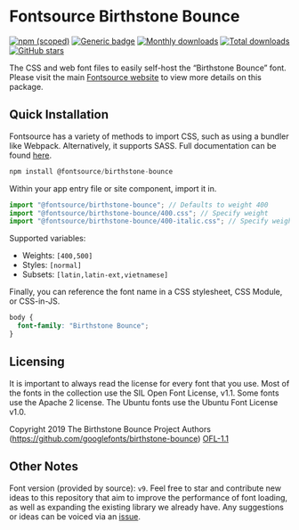 # Fontsource Birthstone Bounce

[![npm (scoped)](https://img.shields.io/npm/v/@fontsource/birthstone-bounce?color=brightgreen)](https://www.npmjs.com/package/@fontsource/birthstone-bounce) [![Generic badge](https://img.shields.io/badge/fontsource-passing-brightgreen)](https://github.com/fontsource/fontsource) [![Monthly downloads](https://badgen.net/npm/dm/@fontsource/birthstone-bounce)](https://github.com/fontsource/fontsource) [![Total downloads](https://badgen.net/npm/dt/@fontsource/birthstone-bounce)](https://github.com/fontsource/fontsource) [![GitHub stars](https://img.shields.io/github/stars/fontsource/fontsource.svg?style=social&label=Star)](https://github.com/fontsource/fontsource/stargazers)

The CSS and web font files to easily self-host the “Birthstone Bounce” font. Please visit the main [Fontsource website](https://fontsource.org/fonts/birthstone-bounce) to view more details on this package.

## Quick Installation

Fontsource has a variety of methods to import CSS, such as using a bundler like Webpack. Alternatively, it supports SASS. Full documentation can be found [here](https://fontsource.org/docs/getting-started/introduction).

```javascript
npm install @fontsource/birthstone-bounce
```

Within your app entry file or site component, import it in.

```javascript
import "@fontsource/birthstone-bounce"; // Defaults to weight 400
import "@fontsource/birthstone-bounce/400.css"; // Specify weight
import "@fontsource/birthstone-bounce/400-italic.css"; // Specify weight and style

```

Supported variables:
- Weights: `[400,500]`
- Styles: `[normal]`
- Subsets: `[latin,latin-ext,vietnamese]`

Finally, you can reference the font name in a CSS stylesheet, CSS Module, or CSS-in-JS.

```css
body {
  font-family: "Birthstone Bounce";
}
```

## Licensing
It is important to always read the license for every font that you use.
Most of the fonts in the collection use the SIL Open Font License, v1.1. Some fonts use the Apache 2 license. The Ubuntu fonts use the Ubuntu Font License v1.0.

Copyright 2019 The Birthstone Bounce Project Authors (https://github.com/googlefonts/birthstone-bounce)
[OFL-1.1](http://scripts.sil.org/OFL)

## Other Notes
Font version (provided by source): `v9`.
Feel free to star and contribute new ideas to this repository that aim to improve the performance of font loading, as well as expanding the existing library we already have. Any suggestions or ideas can be voiced via an [issue](https://github.com/fontsource/fontsource/issues).